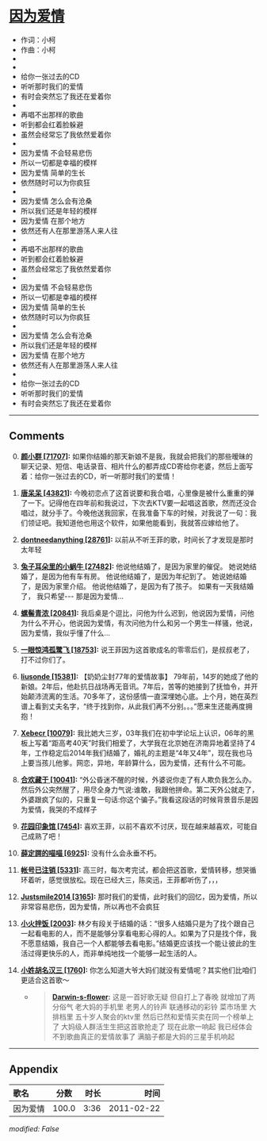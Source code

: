 # [因为爱情](https://music.163.com/song?id=64317)

* 作词：小柯
* 作曲：小柯
*
*
* 给你一张过去的CD
* 听听那时我们的爱情
* 有时会突然忘了我还在爱着你
* 
* 再唱不出那样的歌曲
* 听到都会红着脸躲避
* 虽然会经常忘了我依然爱着你
* 
* 因为爱情 不会轻易悲伤
* 所以一切都是幸福的模样
* 因为爱情 简单的生长
* 依然随时可以为你疯狂
* 
* 因为爱情 怎么会有沧桑
* 所以我们还是年轻的模样
* 因为爱情 在那个地方
* 依然还有人在那里游荡人来人往
* 
* 再唱不出那样的歌曲
* 听到都会红着脸躲避
* 虽然会经常忘了我依然爱着你
* 
* 因为爱情 不会轻易悲伤
* 所以一切都是幸福的模样
* 因为爱情 简单的生长
* 依然随时可以为你疯狂
* 
* 因为爱情 怎么会有沧桑
* 所以我们还是年轻的模样
* 因为爱情 在那个地方
* 依然还有人在那里游荡人来人往
* 
* 给你一张过去的CD
* 听听那时我们的爱情
* 有时会突然忘了我还在爱着你


---

## Comments
0. **[颜小群 \[71707\]](https://music.163.com/#/user/home?id=38247116):** 如果你结婚的那天新娘不是我，我就会把我们的那些暧昧的聊天记录、短信、电话录音、相片什么的都弄成CD寄给你老婆，然后上面写着：给你一张过去的CD，听一听那时我们的爱情！

1. **[唐呆呆 \[43821\]](https://music.163.com/#/user/home?id=56760772):** 今晚初恋点了这首说要和我合唱，心里像是被什么重重的弹了一下。记得他在四年前和我说过，下次去KTV要一起唱这首歌，然而还没合唱过，就分手了。今晚他送我回家，在我准备下车的时候，对我说了一句：我们领证吧。我知道他也用这个软件，如果他能看到，我就答应嫁给他了。

2. **[dontneedanything \[28761\]](https://music.163.com/#/user/home?id=39043236):** 以前从不听王菲的歌，时间长了才发现是那时太年轻

3. **[兔子耳朵里的小蜗牛 \[27482\]](https://music.163.com/#/user/home?id=49969328):** 他说他结婚了，是因为家里的催促。 她说她结婚了，是因为他有车有房。 他说他结婚了，是因为年纪到了。 她说她结婚了，是因为家里介绍。 他说他结婚了，是因为有了孩子。 如果有一天我结婚了， 我只希望--- 那是因为爱情…

4. **[螺髻青浓 \[20841\]](https://music.163.com/#/user/home?id=36882025):** 我后桌是个逗比，问他为什么迟到，他说因为爱情，问他为什么不开心，他说因为爱情，有次问他为什么和另一个男生一样骚，他说，因为爱情，我似乎懂了什么…

5. **[一眼惊鸿孤鹭飞 \[18753\]](https://music.163.com/#/user/home?id=95270386):** 说王菲因为这首歌成名的零零后们，是叔叔老了，打不过你们了。

6. **[liusonde \[15381\]](https://music.163.com/#/user/home?id=250377996):** 【奶奶尘封77年的爱情故事】 79年前，14岁的她成了他的新娘。2年后，他赴抗日战场再无音讯。7年后，苦等的她接到了抚恤令，并开始颠沛流离的生活。70多年了，这份感情一直深埋她心底。上个月，她在英烈谱上看到丈夫名字，“终于找到你，从此我们再不分别。。。”愿来生还能再度拥抱！

7. **[Xebecr \[10079\]](https://music.163.com/#/user/home?id=61180146):** 我比她大三岁，03年我们在初中学论坛上认识，06年的黑板上写着“距高考40天”时我们相爱了，大学我在北京她在济南异地着坚持了4年，工作稳定后2014年我们结婚了，婚礼的主题是“4年又4年”，现在我也马上要当孩儿他爹。网恋，异地，年龄算什么，因为爱情，还有什么不可能。

8. **[合欢藏于 \[10041\]](https://music.163.com/#/user/home?id=286001708):** “外公昏迷不醒的时候，外婆说你走了有人欺负我怎么办。然后外公突然醒了，用尽全身力气说:谁敢，我跟他拼命。第二天外公就走了，外婆跟疯了似的，只重复一句话:你这个骗子。”我看这段话的时候背景音乐是因为爱情，我哭的不成样子

9. **[花园印象馆 \[7454\]](https://music.163.com/#/user/home?id=34716657):** 喜欢王菲，以前不喜欢不讨厌，现在越来越喜欢，可能自己成熟了吧！

10. **[薛定諤的喵喵 \[6925\]](https://music.163.com/#/user/home?id=31127496):** 没有什么会永垂不朽。

11. **[帐号已注销 \[5331\]](https://music.163.com/#/user/home?id=45114096):** 高三时，每次考完试，都会把这首歌，爱情转移，想哭循环着听，感觉很放松。现在已经大三，陈奕迅，王菲都听伤了，，，

12. **[Justsmile2014 \[3165\]](https://music.163.com/#/user/home?id=40623901):** 那时我们的爱情，此时我们的回忆，因为爱情，所以非常容易悲伤，因为爱情，所以再也不会疯狂

13. **[小火拌饭 \[2003\]](https://music.163.com/#/user/home?id=265592195):** 林夕有段关于结婚的话：“很多人结婚只是为了找个跟自己一起看电影的人，而不是能够分享看电影心得的人。如果为了只是找个伴，我不愿意结婚，我自己一个人都能够去看电影。”结婚更应该找一个能让彼此的生活过得更快乐的人，而非单纯地找一个能够一起生活的人。

14. **[小姓胡名汉三 \[1760\]](https://music.163.com/#/user/home?id=73803872):** 你怎么知道大爷大妈们就没有爱情呢？其实他们比咱们更适合这首歌～
	* > **[Darwin-s-flower](https://music.163.com/#/user/home?id=52124613):** 这是一首好歌无疑 但自打上了春晚 就增加了两分俗气 老大妈的手机里 老男人的铃声 联通移动的彩铃 菜市场里 大排档里 五十岁人聚会的ktv里 然后已然和爱情买卖在同一个榜单上了 大妈级人群活生生把这首歌抢走了 现在此歌一响起 我已经体会不到歌曲真正的爱情故事了 满脑子都是大妈的三星手机响起



---

## Appendix

|歌名|分数|时长|时间|
|:---|:---:|---:|---:|
|因为爱情|100.0|3:36|2011-02-22

*modified: False*